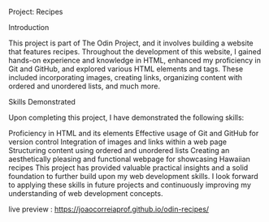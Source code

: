 Project: Recipes

Introduction

This project is part of The Odin Project, and it involves building a website that features recipes. Throughout the development of this website, I gained hands-on experience and knowledge in HTML, enhanced my proficiency in Git and GitHub, and explored various HTML elements and tags. These included incorporating images, creating links, organizing content with ordered and unordered lists, and much more.

Skills Demonstrated

Upon completing this project, I have demonstrated the following skills:

Proficiency in HTML and its elements
Effective usage of Git and GitHub for version control
Integration of images and links within a web page
Structuring content using ordered and unordered lists
Creating an aesthetically pleasing and functional webpage for showcasing Hawaiian recipes
This project has provided valuable practical insights and a solid foundation to further build upon my web development skills. I look forward to applying these skills in future projects and continuously improving my understanding of web development concepts.

live preview : https://joaocorreiaprof.github.io/odin-recipes/